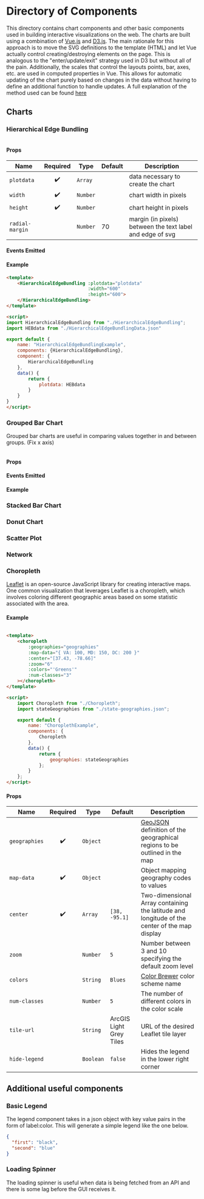 # Directory of Components

This directory contains chart components and other basic components used in building interactive visualizations on the
web. The charts are built using a combination of [Vue.js](https://vuejs.org/v2/guide/) and [D3.js](https://d3js.org/).
The main rationale for this approach is to move the SVG definitions to the template (HTML) and let Vue actually control
creating/destroying elements on the page. This is analogous to the "enter/update/exit" strategy used in D3 but without
all of the pain. Additionally, the scales that control the layouts points, bar, axes, etc. are used in computed
properties in Vue. This allows for automatic updating of the chart purely based on changes in the data without having to
define an additional function to handle updates. A full explanation of the method used can be
found [here](./rationale.md)

## Charts

### Hierarchical Edge Bundling

<div style="display: flex; justify-content: center">
<hierarchical-edge-bundling-example></hierarchical-edge-bundling-example>
</div>

#### Props

| Name            | Required             | Type     | Default | Description                                               |
|--               | :------------------: | -------  | --      |                                                         --|
| `plotdata`      | :heavy_check_mark:   | `Array`  |         | data necessary to create the chart                        |
| `width`         | :heavy_check_mark:   | `Number` |         | chart width in pixels                                     |
| `height`        | :heavy_check_mark:   | `Number` |         | chart height in pixels                                    |
| `radial-margin` |                      | `Number` | 70      | margin (in pixels) between the text label and edge of svg |

#### Events Emitted

#### Example

```html
<template>
    <HierarchicalEdgeBundling :plotdata="plotdata"
                              :width="600"
                              :height="600">
    </HierarchicalEdgeBundling>
</template>

<script>
import HierarchicalEdgeBundling from "./HierarchicalEdgeBundling";
import HEBdata from "./HierarchicalEdgeBundlingData.json"

export default {
    name: "HierarchicalEdgeBundlingExample",
    components: {HierarchicalEdgeBundling},
    component: {
        HierarchicalEdgeBundling
    },
    data() {
        return {
            plotdata: HEBdata
        }
    }
}
</script>
```

### Grouped Bar Chart

Grouped bar charts are useful in comparing values together in and between groups. (Fix x axis)

<div style="display: flex; justify-content: center">
<grouped-bar-chart-example></grouped-bar-chart-example>
</div>

#### Props

#### Events Emitted

#### Example

### Stacked Bar Chart

### Donut Chart

### Scatter Plot

### Network

### Choropleth

[Leaflet](https://leafletjs.com/) is an open-source JavaScript library for creating interactive maps. One common
visualization that leverages Leaflet is a choropleth, which involves coloring different geographic areas based on some
statistic associated with the area.

#### Example

```html

<template>
    <choropleth
        :geographies="geographies"
        :map-data="{ VA: 100, MD: 150, DC: 200 }"
        :center="[37.43, -78.66]"
        :zoom="6"
        :colors="'Greens'"
        :num-classes="3"
    ></choropleth>
</template>

<script>
    import Choropleth from "./Choropleth";
    import stateGeographies from "./state-geographies.json";

    export default {
        name: "ChoroplethExample",
        components: {
            Choropleth
        },
        data() {
            return {
                geographies: stateGeographies
            };
        }
    };
</script>
```

[comment]: <> (<choropleth-example style="width: 100%; height: 300px"></choropleth-example>)

#### Props

| Name          | Required             | Type      | Default                                      | Description                                                                                      |
|--             | :------------------: | -------   | -------------------------------------------- |                                                                                                --|
| `geographies` | :heavy_check_mark:   | `Object`  |                                              | [GeoJSON](https://geojson.org/) definition of the geographical regions to be outlined in the map |
| `map-data`    | :heavy_check_mark:   | `Object`  |                                              | Object mapping geography codes to values                                                         |
| `center`      | :heavy_check_mark:   | `Array`   | `[38, -95.1]`                                | Two-dimensional Array containing the latitude and longitude of the center of the map display     |
| `zoom`        |                      | `Number`  | `5`                                          | Number between 3 and 10 specifying the default zoom level                                        |
| `colors`      |                      | `String`  | `Blues`                                      | [Color Brewer](https://colorbrewer2.org) color scheme name                                       |
| `num-classes` |                      | `Number`  | `5`                                          | The number of different colors in the color scale                                                |
| `tile-url`    |                      | `String`  | ArcGIS Light Grey Tiles                      | URL of the desired Leaflet tile layer                                                            |
| `hide-legend` |                      | `Boolean` | `false`                                      | Hides the legend in the lower right corner                                                       |                                             |

## Additional useful components

### Basic Legend

The legend component takes in a json object with key value pairs in the form of label:color. This will generate a simple
legend like the one below.

```json
{
  "first": "black",
  "second": "blue"
}
```

<base-legend v-bind:legend-data="{'first': 'black', 'second': 'blue'}"></base-legend>

### Loading Spinner

The loading spinner is useful when data is being fetched from an API and there is some lag before the GUI receives it.

<div style="display: flex; justify-content: center">
<loader-spinning></loader-spinning>
</div>


